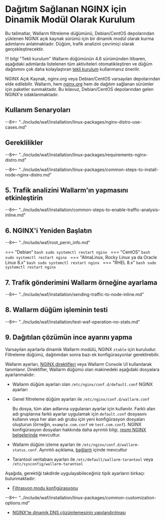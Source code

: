 [img-wl-console-users]:             ../../../../images/check-user-no-2fa.png
[wallarm-status-instr]:             ../../../../admin-en/configure-statistics-service.md
[memory-instr]:                     ../../../../admin-en/configuration-guides/allocate-resources-for-node.md
[waf-directives-instr]:             ../../../../admin-en/configure-parameters-en.md
[ptrav-attack-docs]:                ../../../../attacks-vulns-list.md#path-traversal
[attacks-in-ui-image]:           ../../../../images/admin-guides/test-attacks-quickstart.png
[waf-mode-instr]:                   ../../../../admin-en/configure-wallarm-mode.md
[logging-instr]:                    ../../../../admin-en/configure-logging.md
[proxy-balancer-instr]:             ../../../../admin-en/using-proxy-or-balancer-en.md
[process-time-limit-instr]:         ../../../../admin-en/configure-parameters-en.md#wallarm_process_time_limit
[configure-selinux-instr]:          ../../../../admin-en/configure-selinux.md
[configure-proxy-balancer-instr]:   ../../../../admin-en/configuration-guides/access-to-wallarm-api-via-proxy.md
[update-instr]:                     ../../../../updating-migrating/nginx-modules.md
[install-postanalytics-docs]:        ../../../../../admin-en/installation-postanalytics-en/
[versioning-policy]:               ../../../../updating-migrating/versioning-policy.md#version-list
[dynamic-dns-resolution-nginx]:     ../../../../admin-en/configure-dynamic-dns-resolution-nginx.md
[ip-lists-docs]:                    ../../../../user-guides/ip-lists/overview.md
[install-postanalytics-instr]:      ../../../../admin-en/installation-postanalytics-en.md
[img-node-with-several-instances]:  ../../../../images/user-guides/nodes/wallarm-node-with-two-instances.png
[img-create-wallarm-node]:      ../../../../images/user-guides/nodes/create-cloud-node.png
[nginx-custom]:                 ../../../custom/custom-nginx-version.md
[node-token]:                       ../../../../quickstart.md#deploy-the-wallarm-filtering-node
[api-token]:                        ../../../../user-guides/settings/api-tokens.md
[wallarm-token-types]:              ../../../../user-guides/nodes/nodes.md#api-and-node-tokens-for-node-creation
[platform]:                         ../../../../installation/supported-deployment-options.md
[img-grouped-nodes]:                ../../../../images/user-guides/nodes/grouped-nodes.png

# Dağıtım Sağlanan NGINX için Dinamik Modül Olarak Kurulum

Bu talimatlar, Wallarm filtreleme düğümünü, Debian/CentOS depolarından yüklenen NGINX açık kaynak sürümü için bir dinamik modül olarak kurma adımlarını anlatmaktadır. Düğüm, trafik analizini çevrimiçi olarak gerçekleştirecektir.

!!! bilgi "Tekli kurulum"
    Wallarm düğümünün 4.6 sürümünden itibaren, aşağıdaki adımlarda listelenen tüm aktiviteleri otomatikleştiren ve düğüm dağıtımını çok daha kolaylaştıran [tekli kurulum](all-in-one.md) kullanmanız önerilir.

NGINX Açık Kaynak, nginx.org veya Debian/CentOS varsayılan depolarından elde edilebilir. Wallarm, hem [nginx.org](individual-packages-nginx-stable.md) hem de dağıtım sağlanan sürümler için paketler sunmaktadır. Bu kılavuz, Debian/CentOS depolarından gelen NGINX'e odaklanmaktadır.

## Kullanım Senaryoları

--8<-- "../include/waf/installation/linux-packages/nginx-distro-use-cases.md"

## Gereklilikler

--8<-- "../include/waf/installation/linux-packages/requirements-nginx-distro.md"

--8<-- "../include/waf/installation/linux-packages/common-steps-to-install-node-nginx-distro.md"

## 5. Trafik analizini Wallarm'ın yapmasını etkinleştirin

--8<-- "../include/waf/installation/common-steps-to-enable-traffic-analysis-inline.md"

## 6. NGINX'i Yeniden Başlatın

--8<-- "../include/waf/root_perm_info.md"

=== "Debian"
    ```bash
    sudo systemctl restart nginx
    ```
=== "CentOS"
    ```bash
    sudo systemctl restart nginx
    ```
=== "AlmaLinux, Rocky Linux ya da Oracle Linux 8.x"
    ```bash
    sudo systemctl restart nginx
    ```
=== "RHEL 8.x"
    ```bash
    sudo systemctl restart nginx
    ```

## 7. Trafik gönderimini Wallarm örneğine ayarlama

--8<-- "../include/waf/installation/sending-traffic-to-node-inline.md"

## 8. Wallarm düğüm işleminin testi

--8<-- "../include/waf/installation/test-waf-operation-no-stats.md"

## 9. Dağıtılan çözümün ince ayarını yapma

Varsayılan ayarlarla dinamik Wallarm modülü, NGINX `stable` için kuruludur. Filtreleme düğümü, dağıtımdan sonra bazı ek konfigürasyonlar gerektirebilir.

Wallarm ayarları, [NGINX direktifleri](../../../../admin-en/configure-parameters-en.md) veya Wallarm Console UI kullanılarak tanımlanır. Direktifler, Wallarm düğümü olan makinedeki aşağıdaki dosyalara ayarlanmalıdır:

* Wallarm düğüm ayarları olan `/etc/nginx/conf.d/default.conf` NGINX ayarları
* Genel filtreleme düğüm ayarları ile `/etc/nginx/conf.d/wallarm.conf`

    Bu dosya, tüm alan adlarına uygulanan ayarlar için kullanılır. Farklı alan adı gruplarına farklı ayarlar uygulamak için `default.conf` dosyasını kullanın veya her alan adı grubu için yeni konfigürasyon dosyaları oluşturun (örneğin, `example.com.conf` ve `test.com.conf`). NGINX konfigürasyon dosyaları hakkında daha ayrıntılı bilgi, [resmi NGINX belgelerinde](https://nginx.org/en/docs/beginners_guide.html) mevcuttur.
* Wallarm düğüm izleme ayarları ile `/etc/nginx/conf.d/wallarm-status.conf`. Ayrıntılı açıklama, [bağlantı][wallarm-status-instr] içinde mevcuttur
* Tarantool veritabanı ayarları ile `/etc/default/wallarm-tarantool` veya `/etc/sysconfig/wallarm-tarantool`

Aşağıda, gerektiği takdirde uygulayabileceğiniz tipik ayarların birkaçı bulunmaktadır:

* [Filtrasyon modu konfigürasyonu][waf-mode-instr]

--8<-- "../include/waf/installation/linux-packages/common-customization-options.md"

* [NGINX'te dinamik DNS çözümlemesinin yapılandırılması][dynamic-dns-resolution-nginx]